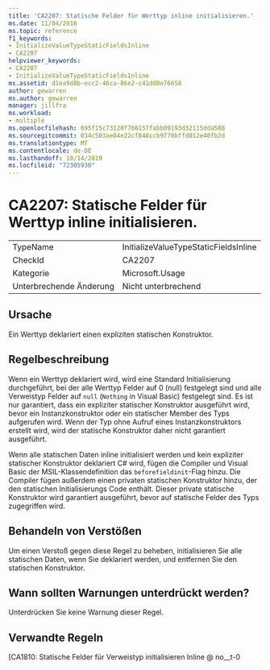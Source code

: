 ```yaml
---
title: 'CA2207: Statische Felder für Werttyp inline initialisieren.'
ms.date: 11/04/2016
ms.topic: reference
f1_keywords:
- InitializeValueTypeStaticFieldsInline
- CA2207
helpviewer_keywords:
- CA2207
- InitializeValueTypeStaticFieldsInline
ms.assetid: d1ea9d8b-ecc2-46ca-86e2-c41dd0e76658
author: gewarren
ms.author: gewarren
manager: jillfra
ms.workload:
- multiple
ms.openlocfilehash: 695f15c73120f766157fabb09193d32115dda588
ms.sourcegitcommit: 034c503ae04e22cf840ccb9770bffd012e40fb2d
ms.translationtype: MT
ms.contentlocale: de-DE
ms.lasthandoff: 10/14/2019
ms.locfileid: "72305930"
---
```

# <a name="ca2207-initialize-value-type-static-fields-inline"></a>CA2207: Statische Felder für Werttyp inline initialisieren.

|||
|-|-|
|TypeName|InitializeValueTypeStaticFieldsInline|
|CheckId|CA2207|
|Kategorie|Microsoft.Usage|
|Unterbrechende Änderung|Nicht unterbrechend|

## <a name="cause"></a>Ursache
Ein Werttyp deklariert einen expliziten statischen Konstruktor.

## <a name="rule-description"></a>Regelbeschreibung
Wenn ein Werttyp deklariert wird, wird eine Standard Initialisierung durchgeführt, bei der alle Werttyp Felder auf 0 (null) festgelegt sind und alle Verweistyp Felder auf `null` (`Nothing` in Visual Basic) festgelegt sind. Es ist nur garantiert, dass ein expliziter statischer Konstruktor ausgeführt wird, bevor ein Instanzkonstruktor oder ein statischer Member des Typs aufgerufen wird. Wenn der Typ ohne Aufruf eines Instanzkonstruktors erstellt wird, wird der statische Konstruktor daher nicht garantiert ausgeführt.

Wenn alle statischen Daten inline initialisiert werden und kein expliziter statischer Konstruktor deklariert C# wird, fügen die Compiler und Visual Basic der MSIL-Klassendefinition das `beforefieldinit`-Flag hinzu. Die Compiler fügen außerdem einen privaten statischen Konstruktor hinzu, der den statischen Initialisierungs Code enthält. Dieser private statische Konstruktor wird garantiert ausgeführt, bevor auf statische Felder des Typs zugegriffen wird.

## <a name="how-to-fix-violations"></a>Behandeln von Verstößen
Um einen Verstoß gegen diese Regel zu beheben, initialisieren Sie alle statischen Daten, wenn Sie deklariert werden, und entfernen Sie den statischen Konstruktor.

## <a name="when-to-suppress-warnings"></a>Wann sollten Warnungen unterdrückt werden?
Unterdrücken Sie keine Warnung dieser Regel.

## <a name="related-rules"></a>Verwandte Regeln
[CA1810: Statische Felder für Verweistyp initialisieren Inline @ no__t-0